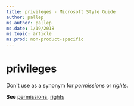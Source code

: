 ```yaml
---
title: privileges - Microsoft Style Guide
author: pallep
ms.author: pallep
ms.date: 1/19/2018
ms.topic: article
ms.prod: non-product-specific
---
```


# privileges

Don't use as a synonym for *permissions* or *rights*. 

**See** [permissions](/style-guide/a-z-word-list-term-collections/p/permissions), [rights](/style-guide/a-z-word-list-term-collections/r/rights)
